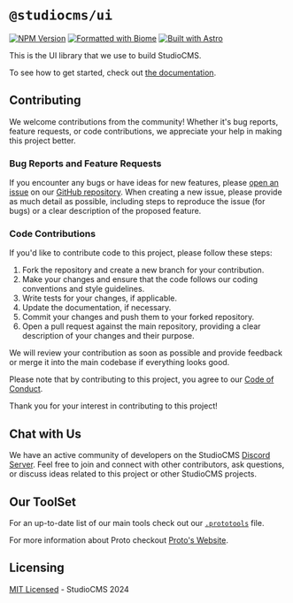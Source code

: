 # `@studiocms/ui`

[![NPM Version](https://img.shields.io/npm/v/@studiocms/ui)](https://npm.im/@studiocms/ui)
[![Formatted with Biome](https://img.shields.io/badge/Formatted_with-Biome-60a5fa?style=flat&logo=biome)](https://biomejs.dev/)
[![Built with Astro](https://astro.badg.es/v2/built-with-astro/tiny.svg)](https://astro.build)

This is the UI library that we use to build StudioCMS.

To see how to get started, check out [the documentation](https://ui.studiocms.dev).

## Contributing

We welcome contributions from the community! Whether it's bug reports, feature requests, or code contributions, we appreciate your help in making this project better.

### Bug Reports and Feature Requests

If you encounter any bugs or have ideas for new features, please [open an issue](https://github.com/withstudiocms/ui/issues/new/choose) on our [GitHub repository](https://github.com/withstudiocms/ui/). When creating a new issue, please provide as much detail as possible, including steps to reproduce the issue (for bugs) or a clear description of the proposed feature.

### Code Contributions

If you'd like to contribute code to this project, please follow these steps:

1. Fork the repository and create a new branch for your contribution.
2. Make your changes and ensure that the code follows our coding conventions and style guidelines.
3. Write tests for your changes, if applicable.
4. Update the documentation, if necessary.
5. Commit your changes and push them to your forked repository.
6. Open a pull request against the main repository, providing a clear description of your changes and their purpose.

We will review your contribution as soon as possible and provide feedback or merge it into the main codebase if everything looks good.

Please note that by contributing to this project, you agree to our [Code of Conduct](https://github.com/withstudiocms/.github/blob/main/CODE_OF_CONDUCT.md).

Thank you for your interest in contributing to this project!

## Chat with Us

We have an active community of developers on the StudioCMS [Discord Server](https://chat.studiocms.dev/). Feel free to join and connect with other contributors, ask questions, or discuss ideas related to this project or other StudioCMS projects.

## Our ToolSet

For an up-to-date list of our main tools check out our [`.prototools`](https://github.com/withstudiocms/ui/blob/main/.prototools) file.

For more information about Proto checkout [Proto's Website](https://moonrepo.dev/proto).

## Licensing

[MIT Licensed](./LICENSE) - StudioCMS 2024
